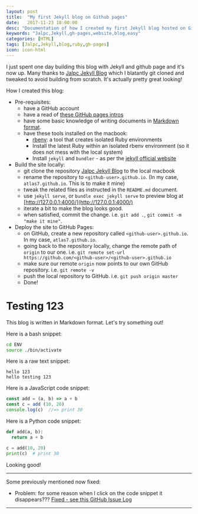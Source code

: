 ```yaml
---
layout: post
title:  "My first Jekyll blog on Github pages"
date:   2017-11-23 18:00:00
desc: "Documentation of how I created my first Jekyll blog hosted on Github pages"
keywords: "Jalpc,Jekyll,gh-pages,website,blog,easy"
categories: [HTML]
tags: [Jalpc,Jekyll,blog,ruby,gh-pages]
icon: icon-html
---
```


I just spent one day building this blog with Jekyll and github page and it's now up. Many thanks to
[Jalpc Jekyll Blog](https://jarrekk.github.io/Jalpc/) which I blatantly git cloned and tweaked to avoid building from
scratch. It's actually pretty great looking!

How I created this blog:

- Pre-requisites:
  - have a GitHub account
  - have a read of [these GitHub pages intros](https://pages.github.com/)
  - have some basic knowledge of writing documents in [Markdown format](https://github.com/adam-p/markdown-here/wiki/Markdown-Cheatsheet).
  - have these tools installed on the macbook:
    - [rbenv](https://github.com/rbenv/rbenv): a tool that creates isolated Ruby environments
    - Install the latest Ruby within an isolated rbenv environment (so it does not mess with the local system)
    - Install `jekyll` and `bundler` - as per the [jekyll official website](https://jekyllrb.com/)
- Build the site locally:
  - git clone the repository [Jalpc Jekyll Blog](https://jarrekk.github.io/Jalpc/) to the local macbook
  - rename the repository to `<github-user>.github.io`. (In my case, `atlas7.github.io`. This is to make it mine)
  - tweak the related files as instructed in the `README.md` document.
  - use `jekyll serve`, or `bundle exec jekyll serve` to preview blog at [http://127.0.0.1:4000/](http://127.0.0.1:4000/)
  - iterate a bit to make the blog looks good.
  - when satisfied, commit the change. i.e. `git add .`, `git commit -m "make it mine"`.
- Deploy the site to GitHub Pages:
  - on GitHub, create a new repository called `<github-user>.github.io`. In my case, `atlas7.github.io`.
  - going back to the repository locally, change the remote path of `origin` to our one. i.e. `git remote set-url https://github.com/<github-user>/<github-user>.github.io`
  - make sure our remote `origin` now points to our own GitHub repository. i.e. `git remote -v`
  - push the local repository to GitHub. i.e. `git push origin master`
  - Done!
  
# Testing 123

This blog is written in Markdown format. Let's try something out!

Here is a bash snippet:

```bash
cd ENV
source ./bin/activate
```

Here is a raw text snippet:

```
hello 123
hello testing 123
```

Here is a JavaScript code snippet:

```javascript
const add = (a, b) => a + b
const c = add (10, 20)
console.log(c)  //=> print 30
```

Here is a Python code snippet:

```python
def add(a, b):
  return a + b

c = add(10, 20)
print(c)  # print 30
```

Looking good!

---

Some previously mentioned now fixed:

- Problem: for some reason when I click on the code snippet it disappears???
[Fixed - see this GitHub Issue Log](https://github.com/jarrekk/Jalpc/issues/97)

---